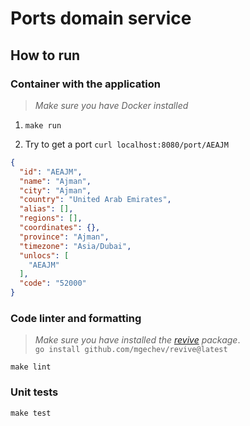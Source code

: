# Ports domain service

## How to run  

### Container with the application

> _Make sure you have Docker installed_  

1. `make run` 

2. Try to get a port `curl localhost:8080/port/AEAJM`
```json
{
  "id": "AEAJM",
  "name": "Ajman",
  "city": "Ajman",
  "country": "United Arab Emirates",
  "alias": [],
  "regions": [],
  "coordinates": {},
  "province": "Ajman",
  "timezone": "Asia/Dubai",
  "unlocs": [
    "AEAJM"
  ],
  "code": "52000"
}
```

### Code linter and formatting

> _Make sure you have installed the [revive](https://github.com/mgechev/revive) package_.  
> `go install github.com/mgechev/revive@latest
`

`make lint`  

### Unit tests

`make test`
